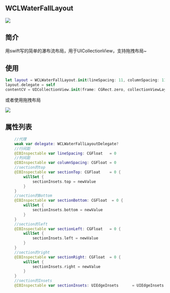 ## WCLWaterFallLayout

![](http://imwcl.oss-cn-shanghai.aliyuncs.com/github/WCLWaterFallLayout/WCLWaterFallLayout.gif)

## 简介

用swift写的简单的瀑布流布局，用于UICollectionView，支持拖拽布局~

## 使用

```swift
let layout = WCLWaterFallLayout.init(lineSpacing: 11, columnSpacing: 11, sectionInsets: UIEdgeInsetsMake(0, 16, 10, 16))
layout.delegate = self
contentCV = UICollectionView.init(frame: CGRect.zero, collectionViewLayout: layout)
```

或者使用拖拽布局

![](http://imwcl.oss-cn-shanghai.aliyuncs.com/github/WCLWaterFallLayout/2860B3D7-CC8B-4D15-90E4-1AA14D1B4703.png)

## 属性列表

```swift
    //代理
    weak var delegate: WCLWaterFallLayoutDelegate?
    //行间距
    @IBInspectable var lineSpacing: CGFloat   = 0
    //列间距
    @IBInspectable var columnSpacing: CGFloat = 0
    //section的top
    @IBInspectable var sectionTop: CGFloat    = 0 {
        willSet {
            sectionInsets.top = newValue
        }
    }
    //section的Bottom
    @IBInspectable var sectionBottom: CGFloat  = 0 {
        willSet {
            sectionInsets.bottom = newValue
        }
    }
    //section的left
    @IBInspectable var sectionLeft: CGFloat   = 0 {
        willSet {
            sectionInsets.left = newValue
        }
    }
    //section的right
    @IBInspectable var sectionRight: CGFloat  = 0 {
        willSet {
            sectionInsets.right = newValue
        }
    }
    //section的Insets
    @IBInspectable var sectionInsets: UIEdgeInsets      = UIEdgeInsets.zero
```



